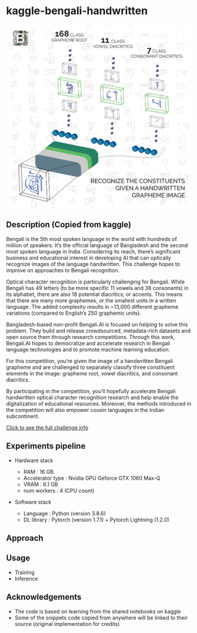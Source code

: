 # kaggle-bengali-handwritten

<p align="center">
  <img src="poster.png"
  alt="Markdown Monster icon"
      width=800
      height=500/>
</p>

## Description (Copied from kaggle)

Bengali is the 5th most spoken language in the world with hundreds of million of speakers. It’s the official language of Bangladesh and the second most spoken language in India. Considering its reach, there’s significant business and educational interest in developing AI that can optically recognize images of the language handwritten. This challenge hopes to improve on approaches to Bengali recognition.

Optical character recognition is particularly challenging for Bengali. While Bengali has 49 letters (to be more specific 11 vowels and 38 consonants) in its alphabet, there are also 18 potential diacritics, or accents. This means that there are many more graphemes, or the smallest units in a written language. The added complexity results in ~13,000 different grapheme variations (compared to English’s 250 graphemic units).

Bangladesh-based non-profit Bengali.AI is focused on helping to solve this problem. They build and release crowdsourced, metadata-rich datasets and open source them through research competitions. Through this work, Bengali.AI hopes to democratize and accelerate research in Bengali language technologies and to promote machine learning education.

For this competition, you’re given the image of a handwritten Bengali grapheme and are challenged to separately classify three constituent elements in the image: grapheme root, vowel diacritics, and consonant diacritics.

By participating in the competition, you’ll hopefully accelerate Bengali handwritten optical character recognition research and help enable the digitalization of educational resources. Moreover, the methods introduced in the competition will also empower cousin languages in the Indian subcontinent.

[Click to see the full challenge info](https://www.kaggle.com/c/bengaliai-cv19/overview)

## Experiments pipeline

- Hardware stack

  - RAM : 16 GB
  - Accelerator type : Nvidia GPU Geforce GTX 1060 Max-Q
  - VRAM : 6.1 GB
  - num workers : 4 (CPU count)

- Software stack
  - Language : Python (version 3.8.6)
  - DL library : Pytorch (version 1.7.1) + Pytorch Lightning (1.2.0)

## Approach

## Usage

- Training
- Inference

## Acknowledgements

- The code is based on learning from the shared notebooks on kaggle
- Some of the snippets code copied from anywhere will be linked to their source (original implementation for credits)
